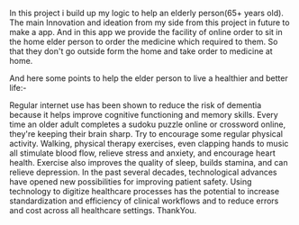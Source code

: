 In this project i build up my logic to help an elderly person(65+ years old).
The main Innovation and ideation from my side from this project in future to make a app.
And in this app we provide the facility of online order to sit in the home elder person to order the medicine which required to them.
So that they don't go outside form the home and take order to medicine at home.


And here some points to help the elder person to live a healthier and better life:-

Regular internet use has been shown to reduce the risk of dementia because it helps improve cognitive functioning and memory skills. Every time an older adult completes a sudoku puzzle online or crossword online, they're keeping their brain sharp.
Try to encourage some regular physical activity. Walking, physical therapy exercises, even clapping hands to music all stimulate blood flow, relieve stress and anxiety, and encourage heart health. Exercise also improves the quality of sleep, builds stamina, and can relieve depression.
In the past several decades, technological advances have opened new possibilities for improving patient safety. Using technology to digitize healthcare processes has the potential to increase standardization and efficiency of clinical workflows and to reduce errors and cost across all healthcare settings.
ThankYou.
